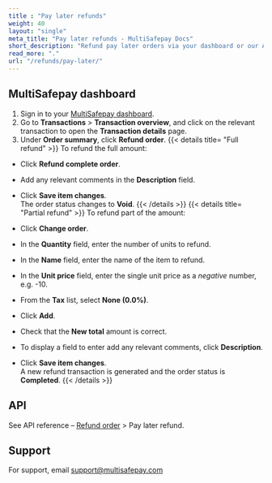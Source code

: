 ```yaml
---
title : "Pay later refunds"
weight: 40
layout: "single"
meta_title: "Pay later refunds - MultiSafepay Docs"
short_description: "Refund pay later orders via your dashboard or our API."
read_more: "."
url: "/refunds/pay-later/"
---
```

## MultiSafepay dashboard

1. Sign in to your [MultiSafepay dashboard](https://merchant.multisafepay.com).
2. Go to **Transactions** > **Transaction overview**, and click on the relevant transaction to open the **Transaction details** page.
3. Under **Order summary**, click **Refund order**.
{{< details title= "Full refund" >}} 
To refund the full amount:

- Click **Refund complete order**.
- Add any relevant comments in the **Description** field.
- Click **Save item changes**.  
  The order status changes to **Void**.
{{< /details >}}
{{< details title= "Partial refund" >}} 
To refund part of the amount:

- Click **Change order**.
- In the **Quantity** field, enter the number of units to refund.
- In the **Name** field, enter the name of the item to refund.
- In the **Unit price** field, enter the single unit price as a _negative_ number, e.g. -10.
- From the **Tax** list, select **None (0.0%)**. 
- Click **Add**.
- Check that the **New total** amount is correct. 
- To display a field to enter add any relevant comments, click **Description**.
- Click **Save item changes**.  
  A new refund transaction is generated and the order status is **Completed**.
{{< /details >}}

## API

See API reference – [Refund order](https://docs-api.multisafepay.com/reference/refundorder) > Pay later refund.

## Support

For support, email <support@multisafepay.com>